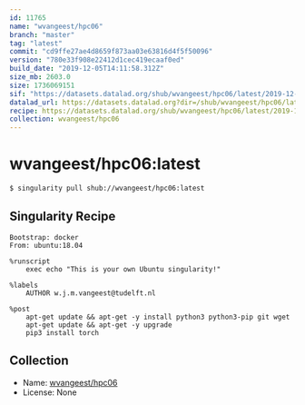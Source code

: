 ```yaml
---
id: 11765
name: "wvangeest/hpc06"
branch: "master"
tag: "latest"
commit: "cd9ffe27ae4d8659f873aa03e63816d4f5f50096"
version: "780e33f908e22412d1cec419ecaaf0ed"
build_date: "2019-12-05T14:11:58.312Z"
size_mb: 2603.0
size: 1736069151
sif: "https://datasets.datalad.org/shub/wvangeest/hpc06/latest/2019-12-05-cd9ffe27-780e33f9/780e33f908e22412d1cec419ecaaf0ed.sif"
datalad_url: https://datasets.datalad.org?dir=/shub/wvangeest/hpc06/latest/2019-12-05-cd9ffe27-780e33f9/
recipe: https://datasets.datalad.org/shub/wvangeest/hpc06/latest/2019-12-05-cd9ffe27-780e33f9/Singularity
collection: wvangeest/hpc06
---
```


# wvangeest/hpc06:latest

```bash
$ singularity pull shub://wvangeest/hpc06:latest
```

## Singularity Recipe

```singularity
Bootstrap: docker
From: ubuntu:18.04

%runscript
    exec echo "This is your own Ubuntu singularity!"

%labels
    AUTHOR w.j.m.vangeest@tudelft.nl

%post
    apt-get update && apt-get -y install python3 python3-pip git wget
    apt-get update && apt-get -y upgrade
    pip3 install torch
```

## Collection

 - Name: [wvangeest/hpc06](https://github.com/wvangeest/hpc06)
 - License: None

